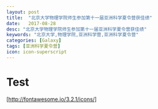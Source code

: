 ```yaml
---
layout: post
title:  "北京大学物理学院师生参加第十一届亚洲科学夏令营获佳绩"
date:   2017-08-28
desc: "北京大学物理学院师生参加第十一届亚洲科学夏令营获佳绩"
keywords: "北京大学,物理学院,亚洲科学营,亚洲科学夏令营"
categories: [Galaxy]
tags: [亚洲科学夏令营]
icon: icon-superscript
---
```




# Test

<script type="math/tex">  E=mc^2  </script>
<script type="math/tex; mode=display"> \frac{a^3}{T^2}=\frac{G(M_1+M_2)}{4\pi^2}</script>



[http://fontawesome.io/3.2.1/icons/]

